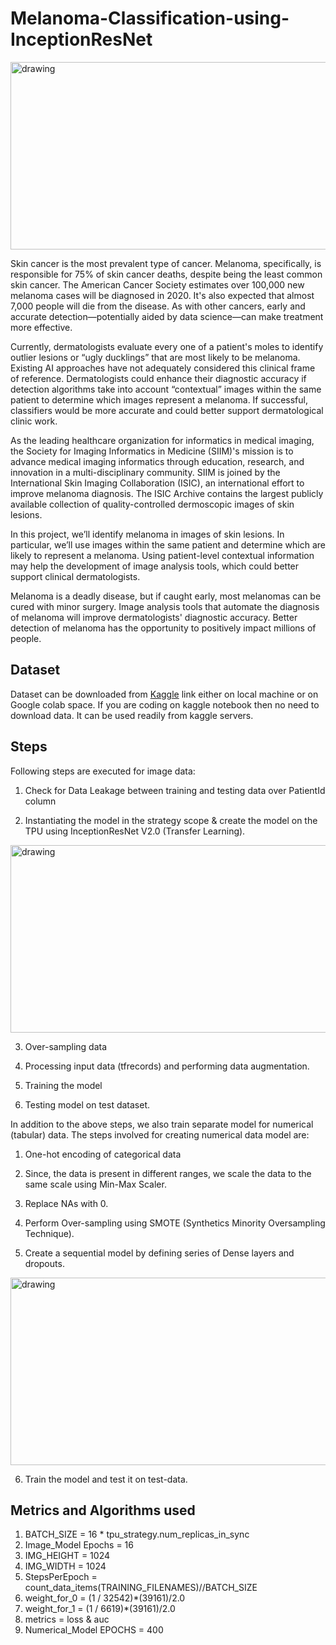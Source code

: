# Melanoma-Classification-using-InceptionResNet

<img src="images/melanoma.jpg" alt="drawing" width="800" height="300"/>

Skin cancer is the most prevalent type of cancer. Melanoma, specifically, is responsible for 75% of skin cancer deaths, despite being the least common skin cancer. The American Cancer Society estimates over 100,000 new melanoma cases will be diagnosed in 2020. It's also expected that almost 7,000 people will die from the disease. As with other cancers, early and accurate detection—potentially aided by data science—can make treatment more effective.

Currently, dermatologists evaluate every one of a patient's moles to identify outlier lesions or “ugly ducklings” that are most likely to be melanoma. Existing AI approaches have not adequately considered this clinical frame of reference. Dermatologists could enhance their diagnostic accuracy if detection algorithms take into account “contextual” images within the same patient to determine which images represent a melanoma. If successful, classifiers would be more accurate and could better support dermatological clinic work.

As the leading healthcare organization for informatics in medical imaging, the Society for Imaging Informatics in Medicine (SIIM)'s mission is to advance medical imaging informatics through education, research, and innovation in a multi-disciplinary community. SIIM is joined by the International Skin Imaging Collaboration (ISIC), an international effort to improve melanoma diagnosis. The ISIC Archive contains the largest publicly available collection of quality-controlled dermoscopic images of skin lesions.

In this project, we’ll identify melanoma in images of skin lesions. In particular, we’ll use images within the same patient and determine which are likely to represent a melanoma. Using patient-level contextual information may help the development of image analysis tools, which could better support clinical dermatologists.

Melanoma is a deadly disease, but if caught early, most melanomas can be cured with minor surgery. Image analysis tools that automate the diagnosis of melanoma will improve dermatologists' diagnostic accuracy. Better detection of melanoma has the opportunity to positively impact millions of people.

## Dataset

Dataset can be downloaded from [Kaggle](https://www.kaggle.com/c/siim-isic-melanoma-classification/data) link either on local machine or on Google colab space. If you are coding on kaggle notebook then no need to download data. It can be used readily from kaggle servers.

## Steps

Following steps are executed for image data:

1. Check for Data Leakage between training and testing data over PatientId column

2. Instantiating the model in the strategy scope & create the model on the TPU using InceptionResNet V2.0 (Transfer Learning).

<img src="images/architecture_diagram.JPG" alt="drawing" width="800" height="300"/>

3. Over-sampling data

4. Processing input data (tfrecords) and performing data augmentation.

5. Training the model

6. Testing model on test dataset.

In addition to the above steps, we also train separate model for numerical (tabular) data. The steps involved for creating numerical data model are:

1. One-hot encoding of categorical data

2. Since, the data is present in different ranges, we scale the data to the same scale using Min-Max Scaler.

3. Replace NAs with 0.

4. Perform Over-sampling using SMOTE (Synthetics Minority Oversampling Technique).

5. Create a sequential model by defining series of Dense layers and dropouts.

<img src="images/architecture_diagram_numerical.JPG" alt="drawing" width="800" height="300"/>

6. Train the model and test it on test-data.

## Metrics and Algorithms used

1. BATCH_SIZE = 16 * tpu_strategy.num_replicas_in_sync
2. Image_Model Epochs = 16
3. IMG_HEIGHT = 1024
4. IMG_WIDTH = 1024
5. StepsPerEpoch = count_data_items(TRAINING_FILENAMES)//BATCH_SIZE
6. weight_for_0 = (1 / 32542)*(39161)/2.0 
7. weight_for_1 = (1 / 6619)*(39161)/2.0
8. metrics =  loss & auc
9. Numerical_Model EPOCHS = 400
